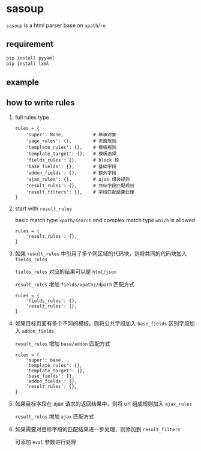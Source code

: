 # sasoup

`sasoup` is a html parser base on `xpath`/`re`

## requirement

  ```sh
  pip install pyyaml
  pip install lxml
  ```

## example

## how to write rules

1. full rules type

   ```
   rules = {
       'super': None,           # 继承对象
       'page_rules': (),        # 页面规则
       'template_rules': {},    # 模板规则
       'template_target': {},   # 模板选择
       'fields_rules': {},      # block 段
       'base_fields': {},       # 基础字段
       'addon_fields': {},      # 额外字段
       'ajax_rules': {},        # ajax 组装规则
       'result_rules': {},      # 目标字段匹配规则
       'result_filters': {},    # 字段匹配结果处理
   }
   ```
2. start with `result_rules`

   basic match type `xpath/search` and complex match type `which` is allowed

   ```
   rules = {
       'result_rules': {},
   }
   ```

3. 如果 `result_rules` 中引用了多个同区域的代码块，则将共同的代码块加入 `fields_rules`

   `fields_rules` 对应的结果可以是 `html/json`

   `result_rules` 增加 `fields/xpathz/dpath` 匹配方式

   ```
   rules = {
       'fields_rules': {},
       'result_rules': {},
   }
   ```
4. 如果目标页面有多个不同的模板，则将公共字段加入 `base_fields` 区别字段加入 `addon_fields`

   `result_rules` 增加 `base/addon` 匹配方式

   ```
   rules = {
       'super': base,
       'template_rules': {},
       'template_target': {},
       'base_fields': {},
       'addon_fields': {},
       'result_rules': {},
   }
   ```
5. 如果目标字段在 ajax 请求的返回结果中，则将 url 组成规则加入 `ajax_rules`

   `result_rules` 增加 `ajax` 匹配方式
6. 如果需要对目标字段的匹配结果进一步处理，则添加到 `result_filters`

   可添加 `eval` 参数进行处理
